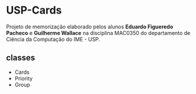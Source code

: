  # USP-Cards

  Projeto de memorização elaborado pelos alunos **Eduardo Figueredo Pacheco** e **Guilherme Wallace** na disciplina MAC0350 do departamento de Ciência da Computação do IME - USP.

  ## classes

  * Cards
  * Priority
  * Group 

